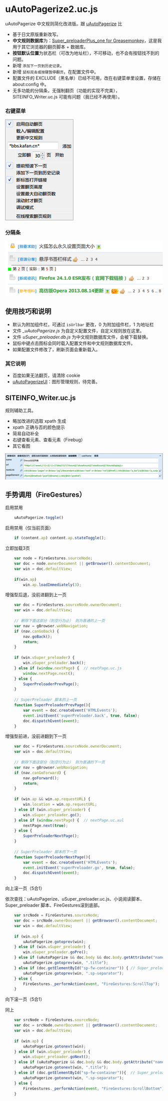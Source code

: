uAutoPagerize2.uc.js
====================

uAutoPagerize 中文规则简化改进版。跟 [uAutoPagerize](../uAutoPagerize) 比

 - 基于日文原版重新改写。
 - **中文规则数据库**为：[Super_preloaderPlus_one for Greasemonkey](http://userscripts.org/scripts/show/178900)，这是我用于其它浏览器的翻页脚本 + 数据库。
 - **按钮默认位置**为状态栏（可改为地址栏），不可移动，也不会有按钮找不到的问题。
 - 新增 `添加下一页到历史记录`。
 - 新增 `鼠标双击或按键暂停翻页`，在配置文件中。
 - 配置文件的 EXCLUDE（黑名单）已经不可用，改在右键菜单里设置，存储在 about:config 中。
 - 无多功能的分隔条，无强制翻页（功能的实现不完美），SITEINFO_Writer.uc.js 可能有问题（我已经不再使用）。

### 右键菜单

![右键菜单](右键菜单.png)

### 分隔条

![分隔条](分隔条.png)
	
使用技巧和说明
--------------

- 默认为附加组件栏，可通过 `isUrlbar` 更改，0 为附加组件栏，1 为地址栏
- 文件 *_uAutoPagerize.js* 为自定义配置文件，自定义规则放在这里。
- 文件 *uSuper_preloader.db.js* 为中文规则数据库文件，会被下载替换。
- 鼠标中键点击图标会同时载入配置文件和中文规则数据库文件。
- 如果配置文件修改了，刷新页面会重新载入。

### 其它说明

- 百度如果无法翻页，请清除 cookie
- [uAutoPagerizeUI](uAutoPagerizeUI)：图形管理规则，待完善。

SITEINFO_Writer.uc.js
--------------------

规则辅助工具。

- 略加改进的选取 xpath 生成
- xpath 正确与否的颜色提示
- 简易自动补全
- 右键查看元素、查看元素（Firebug）
- 其它看图

![SITEINFO_Writer效果图](SITEINFO_Writer.jpg)


手势调用（FireGestures）
-----------------------

启用禁用

```js
	uAutoPagerize.toggle()
```

启用禁用（仅当前页面）

```js
	if (content.ap) content.ap.stateToggle();
```

立即加载3页

```js
	var node = FireGestures.sourceNode;
	var doc = node.ownerDocument || getBrowser().contentDocument;
	var win = doc.defaultView;

	if(win.ap)
	    win.ap.loadImmediately(3);
```

增强型后退，没前进翻到上一页

```js
	var doc = FireGestures.sourceNode.ownerDocument;
	var win = doc.defaultView;
	
	// 删除下面这部分（到空行为止） 则为普通的上一页
	var nav = gBrowser.webNavigation;
	if (nav.canGoBack) {
	    nav.goBack();
	    return;
	}
	
	if (win.uSuper_preloader) {
		win.uSuper_preloader.back();
	} else if (window.nextPage) {  // nextPage.uc.js
		window.nextPage.next();
	} else {
		SuperPreloaderPrevPage();
	}

	// SuperPreloader 脚本的上一页
	function SuperPreloaderPrevPage(){
	    var event = doc.createEvent('HTMLEvents');
	    event.initEvent('superPreloader.back', true, false);
	    doc.dispatchEvent(event);
	}
```

增强型前进，没前进翻到下一页

```js
	var doc = FireGestures.sourceNode.ownerDocument;
	var win = doc.defaultView;
	
	// 删除下面这部分（到空行为止） 则为普通的下一页
	var nav = gBrowser.webNavigation;
	if (nav.canGoForward) {
	    nav.goForward();
	    return;
	}

	if (win.ap && win.ap.requestURL) {
	    win.location = win.ap.requestURL;
	} else if (win.uSuper_preloader) {
	    win.uSuper_preloader.go();
	} else if (window.nextPage) {  // nextPage.uc.xul
	    nextPage.next(true);
	} else {
		SuperPreloaderNextPage();
	}

	// SuperPreloader 脚本的下一页
	function SuperPreloaderNextPage(){
	    var event = doc.createEvent('HTMLEvents');
	    event.initEvent('superPreloader.go', true, false);
	    doc.dispatchEvent(event);
	}
```

向上滚一页（5合1）

依次查找：uAutoPagerize、uSuper_preloader.uc.js、小说阅读脚本、Super_preloader 脚本、FireGestures滚到底部。

```js
	var srcNode = FireGestures.sourceNode;
	var doc = srcNode.ownerDocument || getBrowser().contentDocument;
	var win = doc.defaultView;

	if (win.ap) {
	    uAutoPagerize.gotoprev(win);
	} else if (win.uSuper_preloader) {
	    win.uSuper_preloader.goPre();
	} else if (uAutoPagerize && doc.body && doc.body.getAttribute("name") == "MyNovelReader") { // 小说阅读脚本
	    uAutoPagerize.gotoprev(win, ".title");
	} else if (doc.getElementById("sp-fw-container")) { // Super_preloader 脚本版
	    uAutoPagerize.gotoprev(win, ".sp-separator");
	} else {
	    FireGestures._performAction(event, "FireGestures:ScrollTop");
	}
```

向下滚一页（5合1）

同上

```js
	var srcNode = FireGestures.sourceNode;
	var doc = srcNode.ownerDocument || getBrowser().contentDocument;
	var win = doc.defaultView;

	if (win.ap) {
	    uAutoPagerize.gotonext(win);
	} else if (win.uSuper_preloader) {
	    win.uSuper_preloader.goNext();
	} else if (uAutoPagerize && doc.body && doc.body.getAttribute("name") == "MyNovelReader") { // 小说阅读脚本
	    uAutoPagerize.gotonext(win, ".title");
	} else if (doc.getElementById("sp-fw-container")){  // Super_preloader 脚本版
	    uAutoPagerize.gotonext(win, ".sp-separator");
	} else {
	    FireGestures._performAction(event, "FireGestures:ScrollBottom");
	}
```